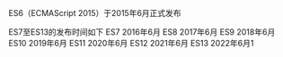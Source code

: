 ES6‌（ECMAScript 2015）于‌2015年6月‌正式发布‌

‌ES7‌至‌ES13‌的发布时间如下
  ‌ES7     2016年6月
  ‌ES8‌     2017年6月
  ‌ES9‌     2018年6月
  ‌ES10‌    2019年6月
  ‌ES11‌    2020年6月
  ‌ES12‌    2021年6月
  ‌ES13‌    2022年6月‌1